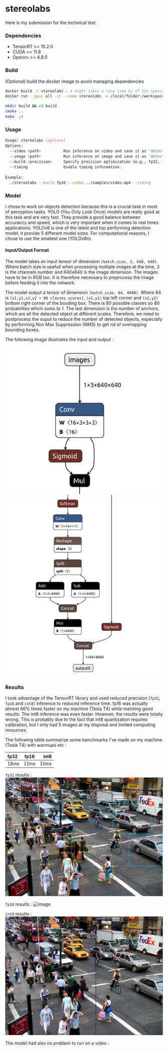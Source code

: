 # stereolabs
Here is my submission for the technical test.

### Dependencies
- TensorRT >= 10.2.0
- CUDA >= 11.8
- Opencv >= 4.8.0

### Build
(Optional) build the docker image to avoid managing dependencies

```bash
docker build -t stereolabs . # might takes a long time bc of the opencv build (~1h on my modest machine)
docker run --gpus all -it --name stereolabs -v /local/folder:/workspace/stereolabs stereolabs
```

```bash
mkdir build && cd build
cmake .. 
make -j4
```

### Usage
```bash
Usage: stereolabs [options]
Options: 
  --video <path>          Run inference on video and save it as 'detection_output.avi'.
  --image <path>          Run inference on image and save it as 'detection_output.jpg'.
  --build <precision>     Specify precision optimization (e.g., fp32, fp12 or int8).
  --timing                Enable timing information.

Example:
  ./stereolabs --build fp16 --video ../samples/video.mp4 --timing
```

### Model
I chose to work on objects detection because this is a crucial task in most of perception tasks.
YOLO (You Only Look Once) models are really good at this task and are very fast.
They provide a good balance between accuraccy and speed, which is very important when it comes to real times applications.
YOLOv8 is one of the latest and top performing detection model, it provide 5 different model sizes. For computational reasons, 
I chose to use the smallest one (YOLOv8n).

#### Input/Output Format
The model takes an input tensor of dimension `[batch_size, 3, 640, 640]`. Where batch size is usefull when processing multiple images at the time,
3 is the channels number and 640x640 is the image dimension. The images have to be in RGB too. It is therefore necessary to preprocess the image before
feeding it into the network.

The model output a tensor of dimension `[batch_size, 84, 8400]`. Where 84 is `[x1,y1,x2,y2 + 80 classes scores]`, `(x1,y1)` top left corner and `(x2,y2)` bottom right corner of the bouding box. There is 80 possible classes so 80 probabilites which sums to 1.
The last dimension is the number of anchors, which are all the detected object at different scales. Therefore, we need to postprocess the ouput to reduce the number of detected objects, especially by performing Non Max Suppression (NMS) to get rid of overlapping bounding boxes.

The following image illustrates the input and output :

![image](.assets/yolov8_input.png)
![image](.assets/yolov8_output.png) 

### Results
I took advantage of the TensorRT library and used reduced precision (`fp32`, `fp16` and `int8`) inference to reduced inference time.
fp16 was actually almost 66% times faster on my machine (Tesla T4) while mainting good results. The int8 inference was even faster.
However, the results were totally wrong. This is probably due to the fact that int8 quantization requires calibration, but I only had 5 images at my disposal and limited computing resources.

The following table summarize some benchmarks I've made on my machine (Tesla T4) with warmups etc :

| fp32 | fp16 | int8 |
| :--- | :--: | ----:|
| 18ms | 12ms | 10ms |

`fp32` results :
![image](.assets/image1_fp32.jpg)

`fp18` results :
![image](.assets/image1_fp16.jpg)

`int8` results :
![image](.assets/image1_int8.jpg)

The model had also no problem to run on a video :


